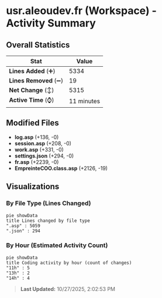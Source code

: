 # usr.aleoudev.fr (Workspace) - Activity Summary 

## Overall Statistics

| Stat                   | Value                                                             |
| ---------------------- | ----------------------------------------------------------------- |
| **Lines Added** (➕)   | 5334                                          |
| **Lines Removed** (➖) | 19                                        |
| **Net Change** (↕)    | 5315                |
| **Active Time** (⌚)   | 11 minutes |


## Modified Files
- **log.asp** (+136, -0)
- **session.asp** (+208, -0)
- **work.asp** (+331, -0)
- **settings.json** (+294, -0)
- **fr.asp** (+2239, -0)
- **EmpreinteCOO.class.asp** (+2126, -19)

## Visualizations

### By File Type (Lines Changed)

```mermaid
pie showData
title Lines changed by file type
".asp" : 5059
".json" : 294
```

### By Hour (Estimated Activity Count)

```mermaid
pie showData
title Coding activity by hour (count of changes)
"11h" : 5
"13h" : 2
"14h" : 4
```


> **Last Updated:** 10/27/2025, 2:02:53 PM